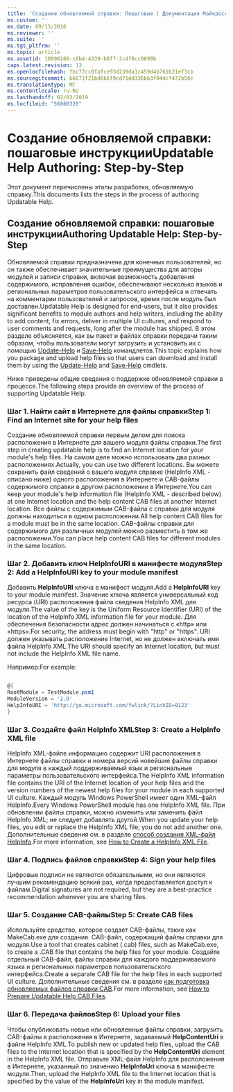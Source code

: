 ```yaml
---
title: 'Создание обновляемой справки: Пошаговые | Документация Майкрософт'
ms.custom: ''
ms.date: 09/13/2016
ms.reviewer: ''
ms.suite: ''
ms.tgt_pltfrm: ''
ms.topic: article
ms.assetid: 10098160-c6b4-4339-b8ff-2c4f8cc0699b
caps.latest.revision: 13
ms.openlocfilehash: fbc77cc0fafce93d239da1c459d4b761b21ef3cb
ms.sourcegitcommit: b6871f21bd666f9cd71dd336bb3f844cf472b56c
ms.translationtype: MT
ms.contentlocale: ru-RU
ms.lasthandoff: 02/03/2019
ms.locfileid: "56860320"
---
```

# <a name="updatable-help-authoring-step-by-step"></a><span data-ttu-id="f7eab-102">Создание обновляемой справки: пошаговые инструкции</span><span class="sxs-lookup"><span data-stu-id="f7eab-102">Updatable Help Authoring: Step-by-Step</span></span>

<span data-ttu-id="f7eab-103">Этот документ перечислены этапы разработки, обновляемую справку.</span><span class="sxs-lookup"><span data-stu-id="f7eab-103">This documents lists the steps in the process of authoring Updatable Help.</span></span>

## <a name="authoring-updatable-help-step-by-step"></a><span data-ttu-id="f7eab-104">Создание обновляемой справки: пошаговые инструкции</span><span class="sxs-lookup"><span data-stu-id="f7eab-104">Authoring Updatable Help: Step-by-Step</span></span>

<span data-ttu-id="f7eab-105">Обновляемой справки предназначена для конечных пользователей, но он также обеспечивает значительные преимущества для авторы модулей и записи справки, включая возможность добавления содержимого, исправления ошибок, обеспечивают несколько языков и региональных параметров пользовательского интерфейса и отвечать на комментарии пользователей и запросов, время после модуль был доставлен.</span><span class="sxs-lookup"><span data-stu-id="f7eab-105">Updatable Help is designed for end-users, but it also provides significant benefits to module authors and help writers, including the ability to add content, fix errors, deliver in multiple UI cultures, and respond to user comments and requests, long after the module has shipped.</span></span> <span data-ttu-id="f7eab-106">В этом разделе объясняется, как вы пакет и файлах справки передачи таким образом, чтобы пользователи могут загрузить и установить их с помощью [Update-Help](/powershell/module/Microsoft.PowerShell.Core/Update-Help) и [Save-Help](/powershell/module/Microsoft.PowerShell.Core/Save-Help) командлетов.</span><span class="sxs-lookup"><span data-stu-id="f7eab-106">This topic explains how you package and upload help files so that users can download and install them by using the [Update-Help](/powershell/module/Microsoft.PowerShell.Core/Update-Help) and [Save-Help](/powershell/module/Microsoft.PowerShell.Core/Save-Help) cmdlets.</span></span>

<span data-ttu-id="f7eab-107">Ниже приведены общие сведения о поддержке обновляемой справки в процессе.</span><span class="sxs-lookup"><span data-stu-id="f7eab-107">The following steps provide an overview of the process of supporting Updatable Help.</span></span>

### <a name="step-1-find-an-internet-site-for-your-help-files"></a><span data-ttu-id="f7eab-108">Шаг 1. Найти сайт в Интернете для файлы справки</span><span class="sxs-lookup"><span data-stu-id="f7eab-108">Step 1: Find an Internet site for your help files</span></span>

<span data-ttu-id="f7eab-109">Создание обновляемой справки первым делом для поиска расположения в Интернете для вашего модуля файлы справки.</span><span class="sxs-lookup"><span data-stu-id="f7eab-109">The first step in creating updatable help is to find an Internet location for your module's help files.</span></span> <span data-ttu-id="f7eab-110">На самом деле можно использовать два разных расположениях.</span><span class="sxs-lookup"><span data-stu-id="f7eab-110">Actually, you can use two different locations.</span></span> <span data-ttu-id="f7eab-111">Вы можете сохранить файл сведений о вашего модуля справке (HelpInfo XML - описано ниже) одного расположения в Интернете и CAB-файлы содержимого справки в другом расположении в Интернете.</span><span class="sxs-lookup"><span data-stu-id="f7eab-111">You can keep your module's help information file (HelpInfo XML - described below) at one Internet location and the help content CAB files at another Internet location.</span></span> <span data-ttu-id="f7eab-112">Все файлы с содержимым CAB-файла с справки для модуля должны находиться в одном расположении.</span><span class="sxs-lookup"><span data-stu-id="f7eab-112">All help content CAB files for a module must be in the same location.</span></span> <span data-ttu-id="f7eab-113">CAB-файлы справки для содержимого для различных модулей можно разместить в том же расположении.</span><span class="sxs-lookup"><span data-stu-id="f7eab-113">You can place help content CAB files for different modules in the same location.</span></span>

### <a name="step-2-add-a-helpinfouri-key-to-your-module-manifest"></a><span data-ttu-id="f7eab-114">Шаг 2. Добавить ключ HelpInfoURI в манифесте модуля</span><span class="sxs-lookup"><span data-stu-id="f7eab-114">Step 2: Add a HelpInfoURI key to your module manifest</span></span>

<span data-ttu-id="f7eab-115">Добавить **HelpInfoURI** ключа в манифест модуля.</span><span class="sxs-lookup"><span data-stu-id="f7eab-115">Add a **HelpInfoURI** key to your module manifest.</span></span> <span data-ttu-id="f7eab-116">Значение ключа является универсальный код ресурса (URI) расположения файла сведения HelpInfo XML для модуля.</span><span class="sxs-lookup"><span data-stu-id="f7eab-116">The value of the key is the Uniform Resource Identifier (URI) of the location of the HelpInfo XML information file for your module.</span></span> <span data-ttu-id="f7eab-117">Для обеспечения безопасности адрес должен начинаться с «http» или «https».</span><span class="sxs-lookup"><span data-stu-id="f7eab-117">For security, the address must begin with "http" or "https".</span></span> <span data-ttu-id="f7eab-118">URI должен указывать расположение Internet, но не должен включать имя файла HelpInfo XML.</span><span class="sxs-lookup"><span data-stu-id="f7eab-118">The URI should specify an Internet location, but must not include the HelpInfo XML file name.</span></span>

<span data-ttu-id="f7eab-119">Например:</span><span class="sxs-lookup"><span data-stu-id="f7eab-119">For example:</span></span>

```powershell

@{
RootModule = TestModule.psm1
ModuleVersion = '2.0'
HelpInfoURI = 'http://go.microsoft.com/fwlink/?LinkID=0123'
}
```

### <a name="step-3-create-a-helpinfo-xml-file"></a><span data-ttu-id="f7eab-120">Шаг 3. Создайте файл HelpInfo XML</span><span class="sxs-lookup"><span data-stu-id="f7eab-120">Step 3: Create a HelpInfo XML file</span></span>

<span data-ttu-id="f7eab-121">HelpInfo XML-файле информацию содержит URI расположения в Интернете файлы справки и номера версий новейшие файлы справки для модуля в каждый поддерживаемый язык и региональные параметры пользовательского интерфейса.</span><span class="sxs-lookup"><span data-stu-id="f7eab-121">The HelpInfo XML information file contains the URI of the Internet location of your help files and the version numbers of the newest help files for your module in each supported UI culture.</span></span> <span data-ttu-id="f7eab-122">Каждый модуль Windows PowerShell имеет один XML-файл HelpInfo.</span><span class="sxs-lookup"><span data-stu-id="f7eab-122">Every Windows PowerShell module has one HelpInfo XML file.</span></span> <span data-ttu-id="f7eab-123">При обновлении файлы справки, можно изменить или заменить файл HelpInfo XML; не следует добавлять другой.</span><span class="sxs-lookup"><span data-stu-id="f7eab-123">When you update your help files, you edit or replace the HelpInfo XML file; you do not add another one.</span></span> <span data-ttu-id="f7eab-124">Дополнительные сведения см. в разделе [способ создания XML-файл HelpInfo](./how-to-create-a-helpinfo-xml-file.md).</span><span class="sxs-lookup"><span data-stu-id="f7eab-124">For more information, see [How to Create a HelpInfo XML File](./how-to-create-a-helpinfo-xml-file.md).</span></span>

### <a name="step-4-sign-your-help-files"></a><span data-ttu-id="f7eab-125">Шаг 4. Подпись файлов справки</span><span class="sxs-lookup"><span data-stu-id="f7eab-125">Step 4: Sign your help files</span></span>

<span data-ttu-id="f7eab-126">Цифровые подписи не являются обязательными, но они являются лучшим рекомендацию всякий раз, когда предоставляется доступ к файлам.</span><span class="sxs-lookup"><span data-stu-id="f7eab-126">Digital signatures are not required, but they are a best-practice recommendation whenever you are sharing files.</span></span>

### <a name="step-5-create-cab-files"></a><span data-ttu-id="f7eab-127">Шаг 5. Создание CAB-файлы</span><span class="sxs-lookup"><span data-stu-id="f7eab-127">Step 5: Create CAB files</span></span>

<span data-ttu-id="f7eab-128">Используйте средство, которое создает CAB-файлы, такие как MakeCab.exe для создания. CAB-файл, содержащий файлы справки для модуля.</span><span class="sxs-lookup"><span data-stu-id="f7eab-128">Use a tool that creates cabinet (.cab) files, such as MakeCab.exe, to create a .CAB file that contains the help files for your module.</span></span> <span data-ttu-id="f7eab-129">Создайте отдельный CAB-файл, файлы справки для каждого поддерживаемого языка и региональных параметров пользовательского интерфейса.</span><span class="sxs-lookup"><span data-stu-id="f7eab-129">Create a separate CAB file for the help files in each supported UI culture.</span></span> <span data-ttu-id="f7eab-130">Дополнительные сведения см. в разделе [как подготовка обновляемых файлов справки CAB](./how-to-prepare-updatable-help-cab-files.md).</span><span class="sxs-lookup"><span data-stu-id="f7eab-130">For more information, see [How to Prepare Updatable Help CAB Files](./how-to-prepare-updatable-help-cab-files.md).</span></span>

### <a name="step-6-upload-your-files"></a><span data-ttu-id="f7eab-131">Шаг 6. Передача файлов</span><span class="sxs-lookup"><span data-stu-id="f7eab-131">Step 6: Upload your files</span></span>

<span data-ttu-id="f7eab-132">Чтобы опубликовать новые или обновленные файлы справки, загрузить CAB-файлы в расположения в Интернете, задаваемый **HelpContentUri** в файле HelpInfo XML.</span><span class="sxs-lookup"><span data-stu-id="f7eab-132">To publish new or updated help files, upload the CAB files to the Internet location that is specified by the **HelpContentUri** element in the HelpInfo XML file.</span></span> <span data-ttu-id="f7eab-133">Отправьте XML-файл HelpInfo для расположения в Интернете, указанный по значению **HelpInfoUri** ключа в манифесте модуля.</span><span class="sxs-lookup"><span data-stu-id="f7eab-133">Then, upload the HelpInfo XML file to the Internet location that is specified by the value of the **HelpInfoUri** key in the module manifest.</span></span>
